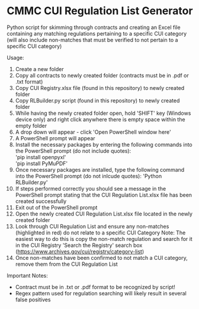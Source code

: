 # CMMC CUI Regulation List Generator
Python script for skimming through contracts and creating an Excel file containing any matching regulations pertaining to a specific CUI category (will also include non-matches that must be verified to not pertain to a specific CUI category)

Usage:
1. Create a new folder
2. Copy all contracts to newly created folder (contracts must be in .pdf or .txt format)
3. Copy CUI Registry.xlsx file (found in this repository) to newly created folder
4. Copy RLBuilder.py script (found in this repository) to newly created folder
5. While having the newly created folder open, hold 'SHIFT' key (Windows device only) and right click anywhere there is empty space within the empty folder
6. A drop down will appear - click 'Open PowerShell window here'
7. A PowerShell prompt will appear
8. Install the necessary packages by entering the following commands into the PowerShell prompt (do not include quotes):<br>
   'pip install openpyxl'<br>
   'pip install PyMuPDF'
10. Once necessary packages are installed, type the following command into the PowerShell prompt (do not inlcude quotes):
    'Python RLBuilder.py'
12. If steps performed correctly you should see a message in the PowerShell prompt stating that the CUI Regulation List.xlsx file has been created successfully
13. Exit out of the PowerShell prompt
14. Open the newly created CUI Regulation List.xlsx file located in the newly created folder
15. Look through CUI Regulation List and ensure any non-matches (highlighted in red) do not relate to a specific CUI Category
    Note: The easiest way to do this is copy the non-match regulation and search for it in the CUI Registry 'Search the Registry' search box (https://www.archives.gov/cui/registry/category-list)
16. Once non-matches have been confirmed to not match a CUI category, remove them from the CUI Regulation List
    
Important Notes:
* Contract must be in .txt or .pdf format to be recognized by script!
* Regex pattern used for regulation searching will likely result in several false positives

